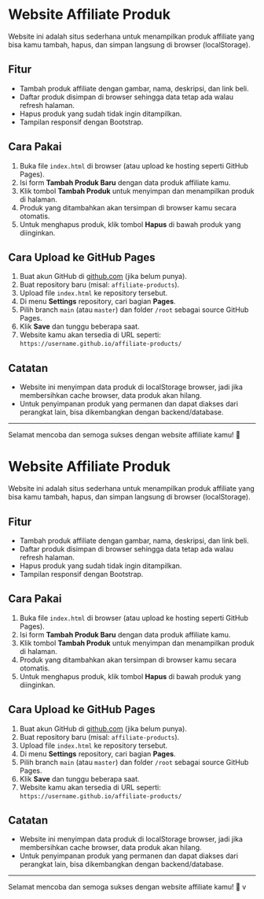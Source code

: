 # Website Affiliate Produk

Website ini adalah situs sederhana untuk menampilkan produk affiliate yang bisa kamu tambah, hapus, dan simpan langsung di browser (localStorage).

## Fitur
- Tambah produk affiliate dengan gambar, nama, deskripsi, dan link beli.
- Daftar produk disimpan di browser sehingga data tetap ada walau refresh halaman.
- Hapus produk yang sudah tidak ingin ditampilkan.
- Tampilan responsif dengan Bootstrap.

## Cara Pakai

1. Buka file `index.html` di browser (atau upload ke hosting seperti GitHub Pages).
2. Isi form **Tambah Produk Baru** dengan data produk affiliate kamu.
3. Klik tombol **Tambah Produk** untuk menyimpan dan menampilkan produk di halaman.
4. Produk yang ditambahkan akan tersimpan di browser kamu secara otomatis.
5. Untuk menghapus produk, klik tombol **Hapus** di bawah produk yang diinginkan.

## Cara Upload ke GitHub Pages

1. Buat akun GitHub di [github.com](https://github.com/) (jika belum punya).
2. Buat repository baru (misal: `affiliate-products`).
3. Upload file `index.html` ke repository tersebut.
4. Di menu **Settings** repository, cari bagian **Pages**.
5. Pilih branch `main` (atau `master`) dan folder `/root` sebagai source GitHub Pages.
6. Klik **Save** dan tunggu beberapa saat.
7. Website kamu akan tersedia di URL seperti:  
   `https://username.github.io/affiliate-products/`

## Catatan
- Website ini menyimpan data produk di localStorage browser, jadi jika membersihkan cache browser, data produk akan hilang.
- Untuk penyimpanan produk yang permanen dan dapat diakses dari perangkat lain, bisa dikembangkan dengan backend/database.

---

Selamat mencoba dan semoga sukses dengan website affiliate kamu! 🚀
# Website Affiliate Produk

Website ini adalah situs sederhana untuk menampilkan produk affiliate yang bisa kamu tambah, hapus, dan simpan langsung di browser (localStorage).

## Fitur
- Tambah produk affiliate dengan gambar, nama, deskripsi, dan link beli.
- Daftar produk disimpan di browser sehingga data tetap ada walau refresh halaman.
- Hapus produk yang sudah tidak ingin ditampilkan.
- Tampilan responsif dengan Bootstrap.

## Cara Pakai

1. Buka file `index.html` di browser (atau upload ke hosting seperti GitHub Pages).
2. Isi form **Tambah Produk Baru** dengan data produk affiliate kamu.
3. Klik tombol **Tambah Produk** untuk menyimpan dan menampilkan produk di halaman.
4. Produk yang ditambahkan akan tersimpan di browser kamu secara otomatis.
5. Untuk menghapus produk, klik tombol **Hapus** di bawah produk yang diinginkan.

## Cara Upload ke GitHub Pages

1. Buat akun GitHub di [github.com](https://github.com/) (jika belum punya).
2. Buat repository baru (misal: `affiliate-products`).
3. Upload file `index.html` ke repository tersebut.
4. Di menu **Settings** repository, cari bagian **Pages**.
5. Pilih branch `main` (atau `master`) dan folder `/root` sebagai source GitHub Pages.
6. Klik **Save** dan tunggu beberapa saat.
7. Website kamu akan tersedia di URL seperti:  
   `https://username.github.io/affiliate-products/`

## Catatan
- Website ini menyimpan data produk di localStorage browser, jadi jika membersihkan cache browser, data produk akan hilang.
- Untuk penyimpanan produk yang permanen dan dapat diakses dari perangkat lain, bisa dikembangkan dengan backend/database.

---

Selamat mencoba dan semoga sukses dengan website affiliate kamu! 🚀
v
